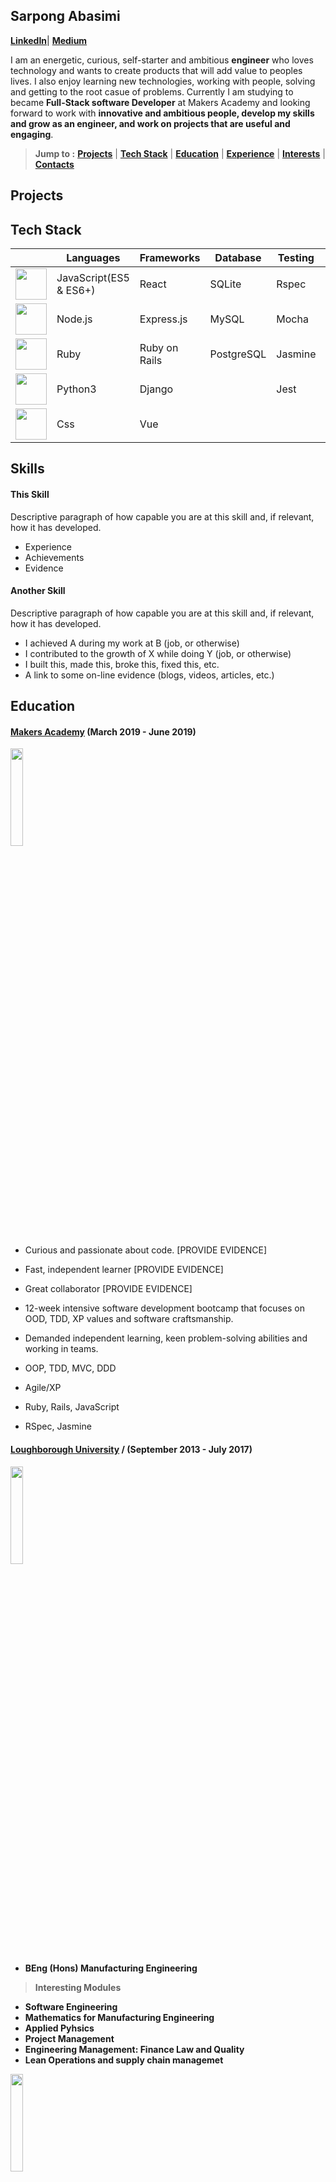 ## Sarpong Abasimi
**[LinkedIn](https://uk.linkedin.com/in/sarpong-abasimi-353380163)**| **[Medium](https://medium.com/@1550707241489)**

I am an energetic, curious, self-starter and ambitious  **engineer** who loves technology and wants to create products that will add value to peoples lives. I also enjoy learning new technologies, working with people, solving and getting to the root casue of problems. Currently I am studying to became **Full-Stack software Developer** at Makers Academy and looking forward to work with **innovative and ambitious people, develop my skills and grow as an engineer, and work on projects that are useful and engaging**.

> **Jump to :** **[Projects](#projects)** | **[Tech Stack](#tech-stack)** | **[Education](#education)** | **[Experience](#experience)** | **[Interests](#interests)** | **[Contacts](#contacts)**



## Projects

## Tech Stack
|     | **Languages** |**Frameworks**|**Database**|**Testing**|**Tools**|**Design**|
|-----|-------------- |--------------|------------|-----------|---------|----------|
|<img src='https://user-images.githubusercontent.com/37377831/55037461-c586ec80-5015-11e9-8759-f4b12c778245.png' width='50'>| JavaScript(ES5 & ES6+)|React | SQLite | Rspec | Git | AdobeXD |
|<img src='https://user-images.githubusercontent.com/37377831/55038471-d6852d00-5018-11e9-9456-4c513770b88c.png' width='50'>| Node.js | Express.js | MySQL | Mocha | npm | PhotoShop |
|<img src='https://user-images.githubusercontent.com/37377831/55039168-0f260600-501b-11e9-92b1-6bdae28d88c9.png' width='50'>| Ruby |Ruby on Rails | PostgreSQL | Jasmine | Heroku | Adobe Illustrator |
|<img src='https://user-images.githubusercontent.com/37377831/55039424-f66a2000-501b-11e9-801a-837f8db5f0cb.png' width='50'>| Python3 | Django |              | Jest | Linux |  |
| <img src='https://user-images.githubusercontent.com/37377831/55039685-0fbf9c00-501d-11e9-8a9b-69d6d8dbc628.png' width='50'> |Css             | Vue  |       |  |   | |


## Skills

#### This Skill

Descriptive paragraph of how capable you are at this skill and, if relevant, how it has developed.

- Experience
- Achievements
- Evidence

#### Another Skill

Descriptive paragraph of how capable you are at this skill and, if relevant, how it has developed.

- I achieved A during my work at B (job, or otherwise)
- I contributed to the growth of X while doing Y (job, or otherwise)
- I built this, made this, broke this, fixed this, etc.
- A link to some on-line evidence (blogs, videos, articles, etc.)

## Education

#### [Makers Academy](https://makers.tech) (March 2019 - June 2019)

<img src='https://user-images.githubusercontent.com/37377831/55031000-86e93600-5005-11e9-9014-cb1e6b54b081.png' width='20%'>

- Curious and passionate about code. [PROVIDE EVIDENCE]
- Fast, independent learner [PROVIDE EVIDENCE]
- Great collaborator [PROVIDE EVIDENCE]
- 12-week intensive software development bootcamp that focuses on OOD, TDD, XP values and software craftsmanship.
- Demanded independent learning, keen problem-solving abilities and working in teams.

- OOP, TDD, MVC, DDD
- Agile/XP
- Ruby, Rails, JavaScript
- RSpec, Jasmine

#### [Loughborough University](https://www.lboro.ac.uk) / **(September 2013 - July 2017)**
<img src='https://user-images.githubusercontent.com/37377831/55031967-c6b11d00-5007-11e9-876d-b0e9598bb8f0.png' width='20%'>

- **BEng (Hons) Manufacturing Engineering** 
> **Interesting Modules**
- **Software Engineering**
- **Mathematics for Manufacturing Engineering**
- **Applied Pyhsics**
- **Project Management**
- **Engineering Management: Finance Law and Quality**
- **Lean Operations and supply chain managemet**

<img src='https://user-images.githubusercontent.com/37377831/55033535-4f7d8800-500b-11e9-94ed-5f177aa34f35.png' width='20%'>

- CS50 Introduction to Computer Science | Online Course
- Python3
- Data Structure And Algorithms

#### [Liceo Scientifico Giorgione](https://www.liceogiorgione.gov.it), Italy (2009 - 2012)


## Experience

## Interests

## Contacts

**Company Name** (start_date to end_date)    
*Your job title*  
**Company Name** (start_date to end_date)   
*Your job title*  
